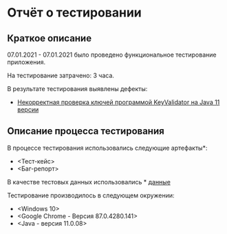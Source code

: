 # Отчёт о тестировании <Legacy>
## Краткое описание

07.01.2021 - 07.01.2021 было проведено функциональное тестирование приложения.

На тестирование затрачено: 3 часа.

В результате тестирования выявлены дефекты:
* [Некорректная проверка ключей программой KeyValidator на Java 11 версии](https://github.com/Lada34/Java-zadanie1.1/issues/1#issue-781377578)

## Описание процесса тестирования
В процессе тестирования использовались следующие артефакты*:

* <Тест-кейс>
* <Баг-репорт>

В качестве тестовых данных использовались * [данные](https://github.com/netology-code/javaqa-homeworks/blob/master/intro/user-manual.md)

Тестирование производилось в следующем окружении:

* <Windows 10>
* <Google Chrome - Версия 87.0.4280.141>
* <Java - версия 11.0.08>